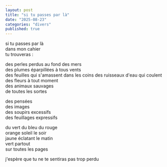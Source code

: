 ```yaml
---
layout: post
title: "si tu passes par là"
date: "2025-08-23"
categories: "divers"
published: true
---
```


si tu passes par là  
dans mon cahier  
tu trouveras :  

des perles perdus au fond des mers  
des plumes éparpillées à tous vents  
des feuilles qui s'amassent dans les coins
des ruisseaux d'eau qui coulent  
des fleurs à tout moment  
des animaux sauvages  
de toutes les sortes  

des pensées  
des images  
des soupirs excessifs  
des feuillages expressifs  

du vert du bleu du rouge  
orange soleil le soir  
jaune éclatant le matin  
vert partout  
sur toutes les pages  

j'espère que tu ne te sentiras pas trop perdu  
